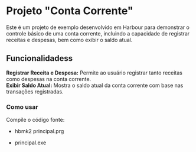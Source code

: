 <H1>Projeto "Conta Corrente"</H1>

Este é um projeto de exemplo desenvolvido em Harbour para demonstrar o controle básico de uma conta corrente, incluindo a capacidade de registrar receitas e despesas, bem como exibir o saldo atual.

<H2>Funcionalidadess</H2>
<b>Registrar Receita e Despesa:</b> Permite ao usuário registrar tanto receitas como despesas na conta corrente.<br>
<b>Exibir Saldo Atual:</b> Mostra o saldo atual da conta corrente com base nas transações registradas.

<h3>Como usar</h3>
Compile o código fonte:
<ul>
<li><p>hbmk2 principal.prg</li>
<li><p>principal.exe</p></li>
</ul>
